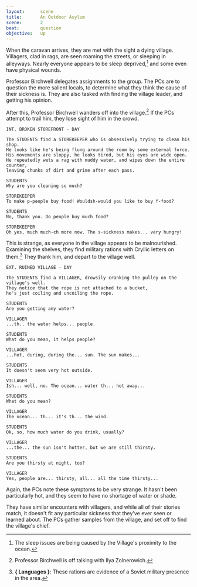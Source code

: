 ```yaml
---
layout:      scene
title:       An Outdoor Asylum
scene:       2
beat:        question
objective:   up
---
```



When the caravan arrives, they are met with the sight a dying village.
Villagers, clad in rags, are seen roaming the streets, or sleeping in alleyways.
Nearly everyone appears to be sleep deprived,[^0] and some even have physical wounds.

Professor Birchwell delegates assignments to the group.
The PCs are to question the more salient locals,
to determine what they think the cause of their sickness is.
They are also tasked with finding the village leader, and getting his opinion.

After this, Professor Birchwell wanders off into the village.[^1]
If the PCs attempt to trail him, they lose sight of him in the crowd.

~~~
INT. BROKEN STOREFRONT - DAY

The STUDENTS find a STOREKEEPER who is obsessively trying to clean his shop.
He looks like he's being flung around the room by some external force.
His movements are sloppy, he looks tired, but his eyes are wide open.
He repeatedly wets a rag with muddy water, and wipes down the entire counter,
leaving chunks of dirt and grime after each pass.

STUDENTS
Why are you cleaning so much?

STOREKEEPER
To make p-people buy food! Wouldsh-would you like to buy f-food?

STUDENTS
No, thank you. Do people buy much food?

STOREKEEPER
Oh yes, much much-ch more now. The s-sickness makes... very hungry!
~~~

This is strange, as everyone in the village appears to be malnourished.
Examining the shelves, they find military rations with Cryllic letters on them.[^hint]
They thank him, and depart to the village well.

~~~
EXT. RUINED VILLAGE - DAY

The STUDENTS find a VILLAGER, drowsily cranking the pulley on the village's well.
They notice that the rope is not attached to a bucket,
he's just coiling and uncoiling the rope.

STUDENTS
Are you getting any water?

VILLAGER
...th.. the water helps... people.

STUDENTS
What do you mean, it helps people?

VILLAGER
...hot, during, during the... sun. The sun makes...

STUDENTS
It doesn't seem very hot outside.

VILLAGER
Ish... well, no. The ocean... water th... hot away...

STUDENTS
What do you mean?

VILLAGER
The ocean... th... it's th... the wind.

STUDENTS
Ok, so, how much water do you drink, usually?

VILLAGER
...the... the sun isn't hotter, but we are still thirsty.

STUDENTS
Are you thirsty at night, too?

VILLAGER
Yes, people are... thirsty, all... all the time thirsty...
~~~

Again, the PCs note these symptoms to be very strange.
It hasn't been particularly hot, and they seem to have no shortage of water or shade.

They have similar encounters with villagers, and while all of their stories match,
it doesn't fit any particular sickness that they've ever seen or learned about.
The PCs gather samples from the village, and set off to find the village's chief.

[^0]: The sleep issues are being caused by the Village's proximity to the ocean.
[^1]: Professor Birchwell is off talking with Ilya Zolnerowich.
[^3]: Being near the ocean means there's probably a constant 10 knot wind.
[^4]: If there's enough wind, bugs can't fly well enough to land on people and bite them.

[^hint]:
	**{ Languages }**:
    These rations are evidence of a Soviet military presence in the area.

















